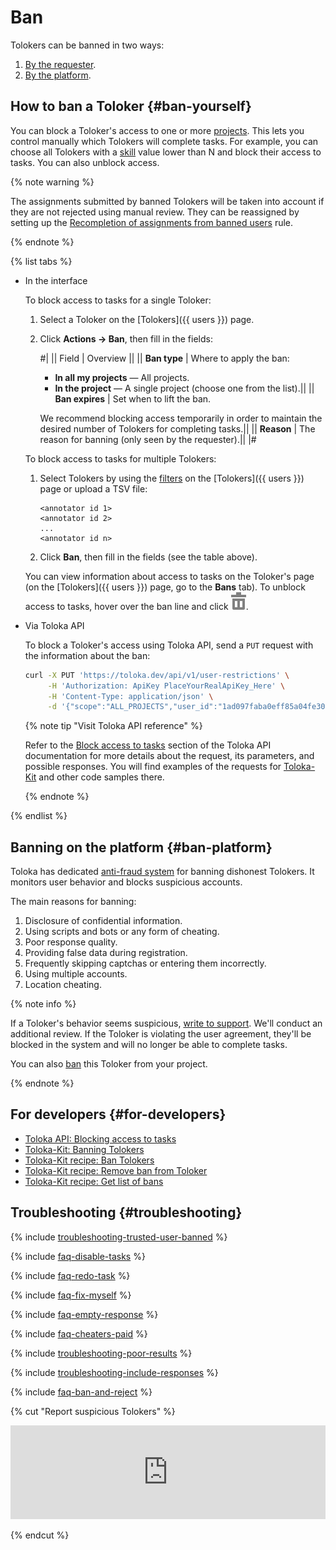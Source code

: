 # Ban

Tolokers can be banned in two ways:

1. [By the requester](#ban-yourself).
1. [By the platform](#ban-platform).

## How to ban a Toloker {#ban-yourself}

You can block a Toloker's access to one or more [projects](../../glossary.md#project). This lets you control manually which Tolokers will complete tasks. For example, you can choose all Tolokers with a [skill](../../glossary.md#skill) value lower than N and block their access to tasks. You can also unblock access.

{% note warning %}

The assignments submitted by banned Tolokers will be taken into account if they are not rejected using manual review. They can be reassigned by setting up the [Recompletion of assignments from banned users](restore-task-overlap.md) rule.

{% endnote %}

{% list tabs %}

- In the interface

  To block access to tasks for a single Toloker:

  1. Select a Toloker on the [Tolokers]({{ users }}) page.

  1. Click **Actions → Ban**, then fill in the fields:

      #|
      || Field | Overview ||
      || **Ban type** | Where to apply the ban:

      - **In all my projects** — All projects.
      - **In the project** — A single project (choose one from the list).||
      || **Ban expires** | Set when to lift the ban.

      We recommend blocking access temporarily in order to maintain the desired number of Tolokers for completing tasks.||
      || **Reason** | The reason for banning (only seen by the requester).||
      |#

  To block access to tasks for multiple Tolokers:

  1. Select Tolokers by using the [filters](../../glossary.md#filters) on the [Tolokers]({{ users }}) page or upload a TSV file:

      ```plaintext
      <annotator id 1>
      <annotator id 2>
      ...
      <annotator id n>
      ```

  1. Click **Ban**, then fill in the fields (see the table above).

  You can view information about access to tasks on the Toloker's page (on the [Tolokers]({{ users }}) page, go to the **Bans** tab). To unblock access to tasks, hover over the ban line and click ![](../_images/location-job/task-edit/task-action-delete.svg).

- Via Toloka API

  To block a Toloker's access using Toloka API, send a `PUT` request with the information about the ban:

  ```bash
  curl -X PUT 'https://toloka.dev/api/v1/user-restrictions' \
       -H 'Authorization: ApiKey PlaceYourRealApiKey_Here' \
       -H 'Content-Type: application/json' \
       -d '{"scope":"ALL_PROJECTS","user_id":"1ad097faba0eff85a04fe30bc04d53db","will_expire":"2030-01-01T00:00:00.000Z"}'
  ```

  {% note tip "Visit Toloka API reference" %}

  Refer to the [Block access to tasks](https://toloka.ai/docs/api/api-reference/#put-/user-restrictions) section of the Toloka API documentation for more details about the request, its parameters, and possible responses. You will find examples of the requests for [Toloka-Kit](../../toloka-kit/index.md) and other code samples there.

  {% endnote %}

{% endlist %}

## Banning on the platform {#ban-platform}

Toloka has dedicated [anti-fraud system](https://toloka.ai/anti-fraud/) for banning dishonest Tolokers. It monitors user behavior and blocks suspicious accounts.

The main reasons for banning:

1. Disclosure of confidential information.
1. Using scripts and bots or any form of cheating.
1. Poor response quality.
1. Providing false data during registration.
1. Frequently skipping captchas or entering them incorrectly.
1. Using multiple accounts.
1. Location cheating.

{% note info %}

If a Toloker's behavior seems suspicious, [write to support](../troubleshooting/support.md#cheater). We'll conduct an additional review. If the Toloker is violating the user agreement, they'll be blocked in the system and will no longer be able to complete tasks.

You can also [ban](#ban) this Toloker from your project.

{% endnote %}

## For developers {#for-developers}

- [Toloka API: Blocking access to tasks](https://toloka.ai/docs/api/api-reference/#put-/user-restrictions)
- [Toloka-Kit: Banning Tolokers](../../toloka-kit/reference/toloka.client.TolokaClient.set_user_restriction.md)
- [Toloka-Kit recipe: Ban Tolokers](../../toloka-kit/recipes/ban-tolokers.md)
- [Toloka-Kit recipe: Remove ban from Toloker](../../toloka-kit/recipes/delete-restriction.md)
- [Toloka-Kit recipe: Get list of bans](../../toloka-kit/recipes/get-restrictions.md)

## Troubleshooting {#troubleshooting}

{% include [troubleshooting-trusted-user-banned](../_includes/troubleshooting/users/trusted-user-banned.md) %}

{% include [faq-disable-tasks](../_includes/faq/result-questions/disable-tasks.md) %}

{% include [faq-redo-task](../_includes/faq/users/redo-task.md) %}

{% include [faq-fix-myself](../_includes/faq/result-questions/fix-myself.md) %}

{% include [faq-empty-response](../_includes/faq/users/empty-response.md) %}

{% include [faq-cheaters-paid](../_includes/faq/users/cheaters-paid.md) %}

{% include [troubleshooting-poor-results](../_includes/troubleshooting/users/poor-results.md) %}

{% include [troubleshooting-include-responses](../_includes/troubleshooting/users/include-responses.md) %}

{% include [faq-ban-and-reject](../_includes/faq/users/ban-and-reject.md) %}

{% cut "Report suspicious Tolokers" %}

<iframe width="100%" frameborder="0" src="https://forms.yandex.com/surveys/10035353.388b5c1d02f16762f4a79b515beaa9740148362a/?lang=en&iframe=1&service=toloka-ai"></iframe>

{% endcut %}